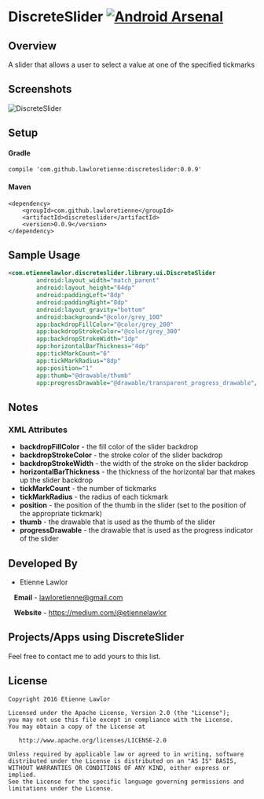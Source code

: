 # DiscreteSlider [![Android Arsenal](https://img.shields.io/badge/Android%20Arsenal-DiscreteSlider-green.svg?style=true)](https://android-arsenal.com/details/1/3871)

## Overview

A slider that allows a user to select a value at one of the specified tickmarks

## Screenshots

![DiscreteSlider](https://raw.githubusercontent.com/lawloretienne/DiscreteSlider/master/images/DiscreteSlider_Screenshot4.png)

## Setup

#### Gradle

`compile 'com.github.lawloretienne:discreteslider:0.0.9'`

#### Maven
```
<dependency>
    <groupId>com.github.lawloretienne</groupId>
    <artifactId>discreteslider</artifactId>
    <version>0.0.9</version>
</dependency>
```

## Sample Usage

```xml
<com.etiennelawlor.discreteslider.library.ui.DiscreteSlider
        android:layout_width="match_parent"
        android:layout_height="64dp"
        android:paddingLeft="8dp"
        android:paddingRight="8dp"
        android:layout_gravity="bottom"
        android:background="@color/grey_100"
        app:backdropFillColor="@color/grey_200"
        app:backdropStrokeColor="@color/grey_300"
        app:backdropStrokeWidth="1dp"
        app:horizontalBarThickness="4dp"
        app:tickMarkCount="6"
        app:tickMarkRadius="8dp"
        app:position="1"
        app:thumb="@drawable/thumb"
        app:progressDrawable="@drawable/transparent_progress_drawable"/>
```

## Notes

### XML Attributes

* **backdropFillColor** - the fill color of the slider backdrop
* **backdropStrokeColor** - the stroke color of the slider backdrop
* **backdropStrokeWidth** - the width of the stroke on the slider backdrop
* **horizontalBarThickness** - the thickness of the horizontal bar that makes up the slider backdrop
* **tickMarkCount** - the number of tickmarks
* **tickMarkRadius** - the radius of each tickmark
* **position** - the position of the thumb in the slider (set to the position of the appropriate tickmark)
* **thumb** - the drawable that is used as the thumb of the slider
* **progressDrawable** - the drawable that is used as the progress indicator of the slider

## Developed By

* Etienne Lawlor 
 
&nbsp;&nbsp;&nbsp;**Email** - lawloretienne@gmail.com

&nbsp;&nbsp;&nbsp;**Website** - https://medium.com/@etiennelawlor

## Projects/Apps using DiscreteSlider

Feel free to contact me to add yours to this list.

## License

```
Copyright 2016 Etienne Lawlor

Licensed under the Apache License, Version 2.0 (the "License");
you may not use this file except in compliance with the License.
You may obtain a copy of the License at

   http://www.apache.org/licenses/LICENSE-2.0

Unless required by applicable law or agreed to in writing, software
distributed under the License is distributed on an "AS IS" BASIS,
WITHOUT WARRANTIES OR CONDITIONS OF ANY KIND, either express or implied.
See the License for the specific language governing permissions and
limitations under the License.
```
